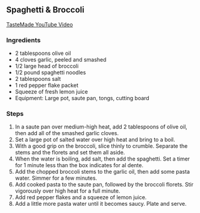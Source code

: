 ## Spaghetti & Broccoli

[TasteMade YouTube Video](https://www.youtube.com/watch?v=-WxxwFb6oN4&t=78s)

### Ingredients
* 2 tablespoons olive oil
* 4 cloves garlic, peeled and smashed
* 1/2 large head of broccoli
* 1/2 pound spaghetti noodles
* 2 tablespoons salt
* 1 red pepper flake packet
* Squeeze of fresh lemon juice
* Equipment: Large pot, saute pan, tongs, cutting board

### Steps
1. In a saute pan over medium-high heat, add 2 tablespoons of olive oil, then add all of the smashed garlic cloves.
2. Set a large pot of salted water over high heat and bring to a boil.
3. With a good grip on the broccoli, slice thinly to crumble. Separate the stems and the florets and set them all aside.
4. When the water is boiling, add salt, then add the spaghetti. Set a timer for 1 minute less than the box indicates for al dente.
5. Add the chopped broccoli stems to the garlic oil, then add some pasta water. Simmer for a few minutes.
6. Add cooked pasta to the saute pan, followed by the broccoli florets. Stir vigorously over high heat for a full minute.
7. Add red pepper flakes and a squeeze of lemon juice.
8. Add a little more pasta water until it becomes saucy. Plate and serve.
